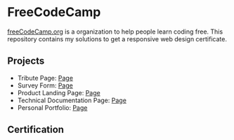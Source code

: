 # FreeCodeCamp
[freeCodeCamp.org](https://www.freecodecamp.org/)  is a organization to help people learn coding free. This repository contains my solutions to get a responsive web design certificate. 


## Projects
* Tribute Page: [Page]()
* Survey Form: [Page]()
* Product Landing Page: [Page]()
* Technical Documentation Page: [Page]()
* Personal Portfolio: [Page]()


## Certification
